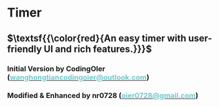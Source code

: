 # Timer

## $\textsf{{\color{red}{An easy timer with user-friendly UI and rich features.}}}$


<h3>Initial Version by CodingOIer (<a href="mailto:wanghongtiancodingoier@outlook.com"><font color="#71c9ce">wanghongtiancodingoier@outlook.com</font></a>)</h3>
<h3>Modified & Enhanced by nr0728 (<a href="mailto:oier0728@gmail.com"><font color="#71c9ce">oier0728@gmail.com</font></a>)</h3>
